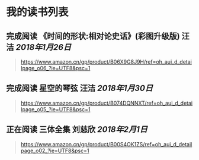 # 我的读书列表

##  **完成阅读** 《时间的形状:相对论史话》(彩图升级版)  汪洁 *2018年1月26日*

> https://www.amazon.cn/gp/product/B06X9G8J9H/ref=oh_aui_d_detailpage_o06_?ie=UTF8&psc=1

##  **完成阅读** 星空的琴弦 汪洁 *2018年1月30日*

> https://www.amazon.cn/gp/product/B074DQNNXT/ref=oh_aui_d_detailpage_o05_?ie=UTF8&psc=1

##  **正在阅读** 三体全集 刘慈欣 *2018年2月1日*

> https://www.amazon.cn/gp/product/B00S4OK1ZS/ref=oh_aui_d_detailpage_o02_?ie=UTF8&psc=1
